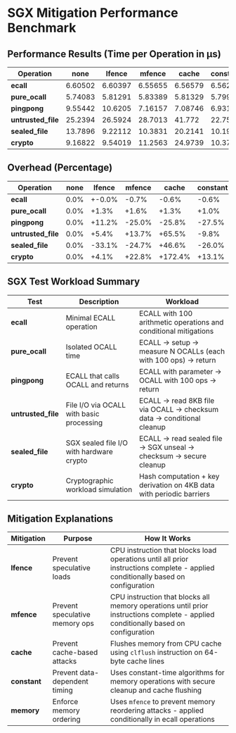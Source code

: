 # SGX Mitigation Performance Benchmark

## Performance Results (Time per Operation in μs)

| **Operation**    | **none**       | **lfence**     | **mfence**     | **cache**      | **constant**   | **memory**     | **all**        |
| ---------------- | -------------- | -------------- | -------------- | -------------- | -------------- | -------------- | -------------- |
| **ecall**        | 6.60502        | 6.60397        | 6.55655        | 6.56579        | 6.56282        | 6.69297        | 6.60243        |
| **pure_ocall**   | 5.74083        | 5.81291        | 5.83389        | 5.81329        | 5.79906        | 5.85145        | 5.89935        |
| **pingpong**     | 9.55442        | 10.6205        | 7.16157        | 7.08746        | 6.93105        | 10.3558        | 10.0666        |
| **untrusted_file** | 25.2394        | 26.5924        | 28.7013        | 41.772         | 22.7538        | 27.9871        | 41.1265        |
| **sealed_file**  | 13.7896        | 9.22112        | 10.3831        | 20.2141        | 10.1982        | 9.646          | 29.3757        |
| **crypto**       | 9.16822        | 9.54019        | 11.2563        | 24.9739        | 10.3706        | 16.7291        | 26.1889        |

## Overhead (Percentage)

| **Operation**    | **none**       | **lfence**     | **mfence**     | **cache**      | **constant**   | **memory**     | **all**        |
| ---------------- | -------------- | -------------- | -------------- | -------------- | -------------- | -------------- | -------------- |
| **ecall**        | 0.0%           | +-0.0%         | -0.7%          | -0.6%          | -0.6%          | +1.3%          | +-0.0%         |
| **pure_ocall**   | 0.0%           | +1.3%          | +1.6%          | +1.3%          | +1.0%          | +1.9%          | +2.8%          |
| **pingpong**     | 0.0%           | +11.2%         | -25.0%         | -25.8%         | -27.5%         | +8.4%          | +5.4%          |
| **untrusted_file** | 0.0%           | +5.4%          | +13.7%         | +65.5%         | -9.8%          | +10.9%         | +62.9%         |
| **sealed_file**  | 0.0%           | -33.1%         | -24.7%         | +46.6%         | -26.0%         | -30.0%         | +113.0%        |
| **crypto**       | 0.0%           | +4.1%          | +22.8%         | +172.4%        | +13.1%         | +82.5%         | +185.6%        |

## SGX Test Workload Summary

| Test               | Description                              | Workload                                                             |
| ------------------ | ---------------------------------------- | -------------------------------------------------------------------- |
| **ecall**          | Minimal ECALL operation                  | ECALL with 100 arithmetic operations and conditional mitigations     |
| **pure_ocall**     | Isolated OCALL time                     | ECALL → setup → measure N OCALLs (each with 100 ops) → return       |
| **pingpong**       | ECALL that calls OCALL and returns      | ECALL with parameter → OCALL with 100 ops → return                   |
| **untrusted_file** | File I/O via OCALL with basic processing | ECALL → read 8KB file via OCALL → checksum data → conditional cleanup |
| **sealed_file**    | SGX sealed file I/O with hardware crypto | ECALL → read sealed file → SGX unseal → checksum → secure cleanup    |
| **crypto**         | Cryptographic workload simulation        | Hash computation + key derivation on 4KB data with periodic barriers |

## Mitigation Explanations

| Mitigation          | Purpose                        | How It Works                                                                                                                                           |
| ------------------- | ------------------------------ | ------------------------------------------------------------------------------------------------------------------------------------------------------ |
| **lfence**          | Prevent speculative loads      | CPU instruction that blocks load operations until all prior instructions complete - applied conditionally based on configuration                       |
| **mfence**          | Prevent speculative memory ops | CPU instruction that blocks all memory operations until prior instructions complete - applied conditionally based on configuration                     |
| **cache**           | Prevent cache-based attacks    | Flushes memory from CPU cache using `clflush` instruction on 64-byte cache lines                                                                      |
| **constant**        | Prevent data-dependent timing  | Uses constant-time algorithms for memory operations with secure cleanup and cache flushing                                                             |
| **memory**          | Enforce memory ordering        | Uses `mfence` to prevent memory reordering attacks - applied conditionally in ecall operations                                                        |
